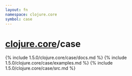 ```yaml
---
layout: fn
namespace: clojure.core
symbol: case
---
```


# [clojure.core](../)/case

{% include 1.5.0/clojure.core/case/docs.md %}
{% include 1.5.0/clojure.core/case/examples.md %}
{% include 1.5.0/clojure.core/case/src.md %}

